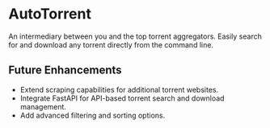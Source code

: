 # AutoTorrent

An intermediary between you and the top torrent aggregators. Easily search for and download any torrent directly from the command line.

## Future Enhancements

- Extend scraping capabilities for additional torrent websites.
- Integrate FastAPI for API-based torrent search and download management.
- Add advanced filtering and sorting options.
  
